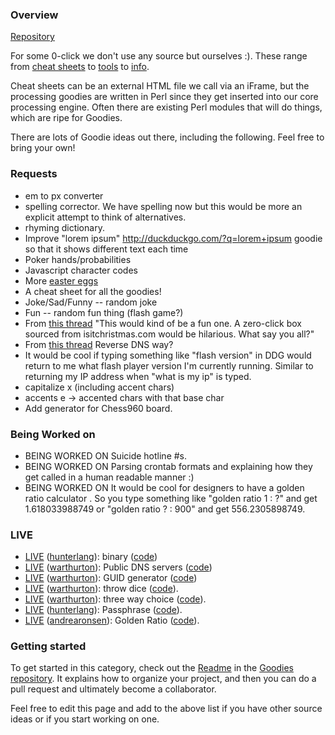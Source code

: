 ### Overview 

[Repository](https://github.com/duckduckgo/zeroclickinfo-goodies)

For some 0-click we don't use any source but ourselves :). These range from [cheat sheets](http://duckduckgo.com/?q=html+chars) to [tools](http://duckduckgo.com/?q=pw) to [info](http://duckduckgo.com/?q=%23564). 

Cheat sheets can be an external HTML file we call via an iFrame, but the processing goodies are written in Perl since they get inserted into our core processing engine. Often there are existing Perl modules that will do things, which are ripe for Goodies. 

There are lots of Goodie ideas out there, including the following. Feel free to bring your own!

### Requests

 * em to px converter 
 * spelling corrector. We have spelling now but this would be more an explicit attempt to think of alternatives.
 * rhyming dictionary.
 * Improve "lorem ipsum" http://duckduckgo.com/?q=lorem+ipsum goodie so that it shows different text each time
 * Poker hands/probabilities
 * Javascript character codes
 * More [easter eggs](https://duckduckgo.com/?q=answer+to+the+ultimate+question+of+life+the+universe+and+everything)
 * A cheat sheet for all the goodies!
 * Joke/Sad/Funny -- random joke
 * Fun -- random fun thing (flash game?)
 * From [this thread](https://duck.co/topic/is-it-christmas-zero-click-info) "This would kind of be a fun one. A zero-click box sourced from isitchristmas.com would be hilarious. What say you all?"
 * From [this thread](https://duck.co/topic/zero-click-info-idea-reverse-dns) Reverse DNS
way?
 * It would be cool if typing something like "flash version" in DDG would return to me what flash player version I'm currently running. Similar to returning my IP address when "what is my ip" is typed.
 * capitalize x (including accent chars)
 * accents e -> accented chars with that base char
 * Add generator for Chess960 board.

### Being Worked on
 * BEING WORKED ON Suicide hotline #s.
 * BEING WORKED ON Parsing crontab formats and explaining how they get called in a human readable manner :)
 * BEING WORKED ON It would be cool for designers to have a golden ratio calculator . So you type something like "golden ratio 1 : ?" and get 1.618033988749 or "golden ratio ? : 900" and get 556.2305898749.

### LIVE
 * [LIVE](http://duckduckgo.com/?q=binary+that) ([hunterlang](https://github.com/hunterlang)): binary ([code](https://github.com/duckduckgo/zeroclickinfo-goodies/blob/master/binary/goodie.pl))
 * [LIVE](http://duckduckgo.com/?q=public+dns) ([warthurton](https://github.com/warthurton)): Public DNS servers ([code](https://github.com/duckduckgo/zeroclickinfo-goodies/tree/master/public_dns))
 * [LIVE](http://duckduckgo.com/?q=guid) ([warthurton](https://github.com/warthurton)): GUID generator ([code](https://github.com/duckduckgo/zeroclickinfo-goodies/tree/master/guid/goodie.pl))
 * [LIVE](http://duckduckgo.com/?q=throw+dice) ([warthurton](https://github.com/warthurton)): throw dice ([code](https://github.com/duckduckgo/zeroclickinfo-goodies/tree/master/dice/goodie.pl)).
 * [LIVE](http://duckduckgo.com/?q=red+or+green+or+blue) ([warthurton](https://github.com/warthurton)): three way choice ([code](https://github.com/duckduckgo/zeroclickinfo-goodies/tree/master/abc/goodie.pl)).
 * [LIVE](http://duckduckgo.com/?q=passphrase+4) ([hunterlang](https://github.com/hunterlang)): Passphrase ([code](https://github.com/duckduckgo/zeroclickinfo-goodies/tree/master/passphrase/)).
 * [LIVE](http://duckduckgo.com/?q=golden+ratio+5%3A%3F) ([andrearonsen](https://github.com/andrearonsen)): Golden Ratio ([code](https://github.com/duckduckgo/zeroclickinfo-goodies/tree/master/golden_ratio/)).


### Getting started

To get started in this category, check out the [Readme](https://github.com/duckduckgo/zeroclickinfo-goodies/blob/master/README.md) in the [Goodies repository](https://github.com/duckduckgo/zeroclickinfo-goodies). It explains how to organize your project, and then you can do a pull request and ultimately become a collaborator.

Feel free to edit this page and add to the above list if you have other source ideas or if you start working on one.